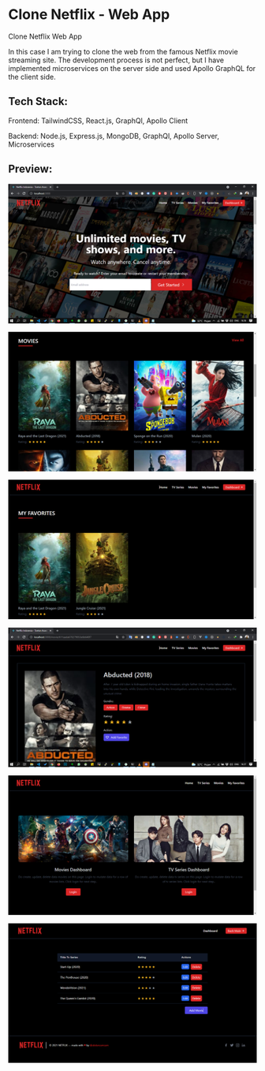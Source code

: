 # Clone Netflix - Web App

Clone Netflix Web App

In this case I am trying to clone the web from the famous Netflix movie streaming site. The development process is not perfect, but I have implemented microservices on the server side and used Apollo GraphQL for the client side.

## Tech Stack:
Frontend: TailwindCSS, React.js, GraphQl, Apollo Client

Backend: Node.js, Express.js, MongoDB, GraphQl, Apollo Server, Microservices

## Preview:

![Home page](https://github.com/abdanzamzam/Clone-Netflix-Web-App/blob/development/preview/Screenshot%20(1872).png)

![Home page](https://github.com/abdanzamzam/Clone-Netflix-Web-App/blob/development/preview/Screenshot%20(1873).png)

![Home page](https://github.com/abdanzamzam/Clone-Netflix-Web-App/blob/development/preview/Screenshot%20(1870).png)

![Home page](https://github.com/abdanzamzam/Clone-Netflix-Web-App/blob/development/preview/Screenshot%20(1874).png)

![Home page](https://github.com/abdanzamzam/Clone-Netflix-Web-App/blob/development/preview/Screenshot%20(1869).png)

![Home page](https://github.com/abdanzamzam/Clone-Netflix-Web-App/blob/development/preview/Screenshot%20(1871).png)

